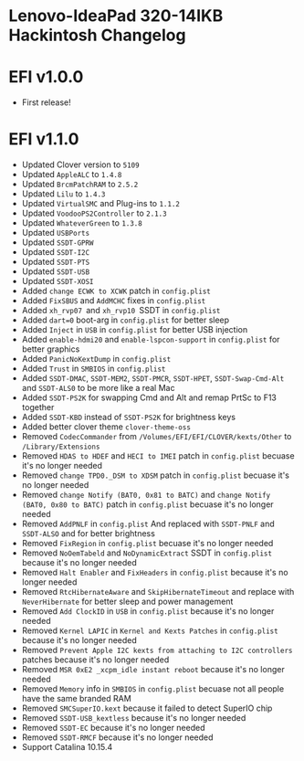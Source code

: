 # Lenovo-IdeaPad 320-14IKB Hackintosh Changelog

# EFI v1.0.0
- First release!


# EFI v1.1.0
- Updated Clover version to `5109`
- Updated  `AppleALC`  to `1.4.8`
- Updated `BrcmPatchRAM`  to `2.5.2`
- Updated `Lilu`  to `1.4.3`
- Updated `VirtualSMC`  and Plug-ins to `1.1.2`
- Updated `VoodooPS2Controller`  to `2.1.3`
- Updated `WhateverGreen`  to `1.3.8`
- Updated `USBPorts`
- Updated `SSDT-GPRW`
- Updated `SSDT-I2C`
- Updated `SSDT-PTS`
- Updated `SSDT-USB`
- Updated `SSDT-XOSI`
- Added `change ECWK to XCWK` patch in `config.plist`
- Added `FixSBUS` and `AddMCHC` fixes in `config.plist`
- Added `xh_rvp07 `and `xh_rvp10 `SSDT in `config.plist`
- Added  `dart=0` boot-arg in `config.plist` for better sleep
- Added `Inject` in `USB` in `config.plist` for better USB injection
- Added `enable-hdmi20` and `enable-lspcon-support` in `config.plist` for better graphics
- Added `PanicNoKextDump` in `config.plist`
- Added `Trust` in `SMBIOS` in  `config.plist`
- Added `SSDT-DMAC`, `SSDT-MEM2`, `SSDT-PMCR`, `SSDT-HPET`, `SSDT-Swap-Cmd-Alt` and `SSDT-ALS0` to be more like a real Mac
- Added `SSDT-PS2K` for swapping Cmd and Alt and remap PrtSc to F13 together 
- Added `SSDT-KBD` instead of `SSDT-PS2K` for brightness keys
- Added better clover theme `clover-theme-oss`
- Removed `CodecCommander` from  `/Volumes/EFI/EFI/CLOVER/kexts/Other`  to  `/Library/Extensions`
- Removed `HDAS to HDEF` and `HECI to IMEI` patch in `config.plist` becuase it's no longer needed
- Removed `change TPD0._DSM to XDSM` patch in `config.plist` becuase it's no longer needed
- Removed `change Notify (BAT0, 0x81 to BATC)` and  `change Notify (BAT0, 0x80 to BATC)` patch in `config.plist` becuase it's no longer needed
- Removed `AddPNLF` in `config.plist` And replaced  with  `SSDT-PNLF` and `SSDT-ALSO` and for better brightness 
- Removed `FixRegion` in `config.plist` becuase it's no longer needed
- Removed  `NoOemTabeld` and  `NoDynamicExtract` SSDT in `config.plist` because it's no longer needed
- Removed `Halt Enabler` and `FixHeaders` in `config.plist` because it's no longer needed
- Removed `RtcHibernateAware` and `SkipHibernateTimeout` and replace with `NeverHibernate` for better sleep and power management 
- Removed `Add ClockID` in `USB` in `config.plist` because it's no longer needed
- Removed `Kernel LAPIC` in `Kernel and Kexts Patches` in `config.plist` because it's no longer needed
- Removed `Prevent Apple I2C kexts from attaching to I2C controllers` patches because it's no longer needed
- Removed `MSR 0xE2 _xcpm_idle instant reboot` because it's no longer needed
- Removed `Memory` info in `SMBIOS` in `config.plist` becuase not all people have the same branded RAM
- Removed `SMCSuperIO.kext` because it failed to detect SuperIO chip
- Removed `SSDT-USB_kextless` because it's no longer needed
- Removed `SSDT-EC` because it's no longer needed
- Removed `SSDT-RMCF` because it's no longer needed
- Support Catalina 10.15.4
